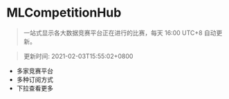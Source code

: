 # MLCompetitionHub

> 一站式显示各大数据竞赛平台正在进行的比赛，每天 16:00 UTC+8 自动更新。
  
> 更新时间: 2021-02-03T15:55:02+0800 

* 多家竞赛平台
* 多种订阅方式
* 下拉查看更多